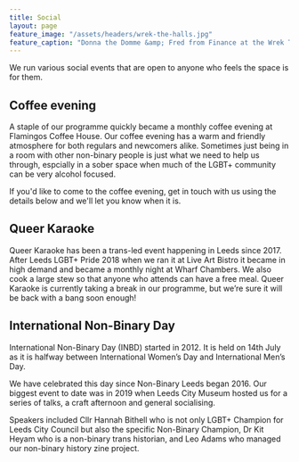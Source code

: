 ```yaml
---
title: Social
layout: page
feature_image: "/assets/headers/wrek-the-halls.jpg"
feature_caption: "Donna the Domme &amp; Fred from Finance at the Wrek The Halls Fundraiser (photo: Robyn Dewhurst)"
---
```

We run various social events that are open to anyone who feels the space is for them.

## Coffee evening

A staple of our programme quickly became a monthly coffee evening at Flamingos Coffee House. Our coffee evening has a warm and friendly atmosphere for both regulars and newcomers alike. Sometimes just being in a room with other non-binary people is just what we need to help us through, espcially in a sober space when much of the LGBT+ community can be very alcohol focused.

If you'd like to come to the coffee evening, get in touch with us using the details below and we'll let you know when it is.

## Queer Karaoke

Queer Karaoke has been a trans-led event happening in Leeds since 2017. After Leeds LGBT+ Pride 2018 when we ran it at Live Art Bistro it became in high demand and became a monthly night at Wharf Chambers. We also cook a large stew so that anyone who attends can have a free meal.
Queer Karaoke is currently taking a break in our programme, but we’re sure it will be back with a bang soon enough!

## International Non-Binary Day

International Non-Binary Day (INBD) started in 2012. It is held on 14th July as it is halfway between International Women’s Day and International Men’s Day. 

We have celebrated this day since Non-Binary Leeds began 2016. Our biggest event to date was in 2019 when Leeds City Museum hosted us for a series of talks, a craft afternoon and general socialising.

Speakers included Cllr Hannah Bithell who is not only LGBT+ Champion for Leeds City Council but also the specific Non-Binary Champion, Dr Kit Heyam who is a non-binary trans historian, and Leo Adams who managed our non-binary history zine project.
